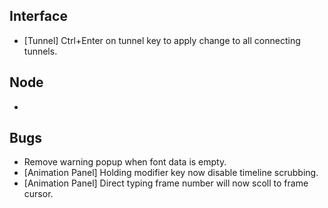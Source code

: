 ## Interface
- [Tunnel] Ctrl+Enter on tunnel key to apply change to all connecting tunnels.

## Node
- 

## Bugs
- Remove warning popup when font data is empty.
- [Animation Panel] Holding modifier key now disable timeline scrubbing.
- [Animation Panel] Direct typing frame number will now scoll to frame cursor.